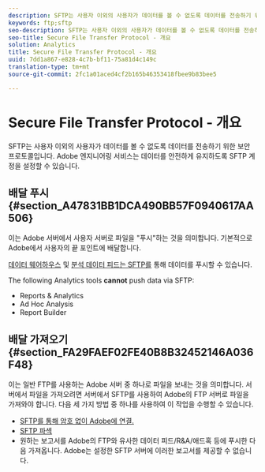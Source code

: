```yaml
---
description: SFTP는 사용자 이외의 사용자가 데이터를 볼 수 없도록 데이터를 전송하기 위한 보안 프로토콜입니다. Adobe 엔지니어링 서비스는 데이터를 안전하게 유지하도록 SFTP 계정을 설정할 수 있습니다.
keywords: ftp;sftp
seo-description: SFTP는 사용자 이외의 사용자가 데이터를 볼 수 없도록 데이터를 전송하기 위한 보안 프로토콜입니다. Adobe 엔지니어링 서비스는 데이터를 안전하게 유지하도록 SFTP 계정을 설정할 수 있습니다.
seo-title: Secure File Transfer Protocol - 개요
solution: Analytics
title: Secure File Transfer Protocol - 개요
uuid: 7dd1a867-e828-4c7b-bf11-75a81d4c149c
translation-type: tm+mt
source-git-commit: 2fc1a01aced4cf2b165b46353418fbee9b83bee5

---
```



# Secure File Transfer Protocol - 개요

SFTP는 사용자 이외의 사용자가 데이터를 볼 수 없도록 데이터를 전송하기 위한 보안 프로토콜입니다. Adobe 엔지니어링 서비스는 데이터를 안전하게 유지하도록 SFTP 계정을 설정할 수 있습니다.

## 배달 푸시 {#section_A47831BB1DCA490BB57F0940617AA506}

이는 Adobe 서버에서 사용자 서버로 파일을 "푸시"하는 것을 의미합니다. 기본적으로 Adobe에서 사용자의 끝 포인트에 배달합니다.

[데이터 웨어하우스](/help/export/ftp-and-sftp/c-sftp/ftp-sftp-dw.md) 및 [분석 데이터 피드는 SFTP를](https://marketing.adobe.com/resources/help/en_US/reference/analytics-data-feed.html) 통해 데이터를 푸시할 수 있습니다.

The following Analytics tools **cannot** push data via SFTP:

* Reports &amp; Analytics
* Ad Hoc Analysis
* Report Builder

## 배달 가져오기 {#section_FA29FAEF02FE40B8B32452146A036F48}

이는 일반 FTP를 사용하는 Adobe 서버 중 하나로 파일을 보내는 것을 의미합니다. 서버에서 파일을 가져오려면 서버에서 SFTP를 사용하여 Adobe의 FTP 서버로 파일을 가져와야 합니다. 다음 세 가지 방법 중 하나를 사용하여 이 작업을 수행할 수 있습니다.

* [SFTP를 통해 암호 없이 Adobe에 연결.](/help/export/ftp-and-sftp/c-sftp/ftp-sftp-cert-auth.md)
* [SFTP 파섹](/help/export/ftp-and-sftp/c-sftp/ftp-sftp-connect.md)
* 원하는 보고서를 Adobe의 FTP와 유사한 데이터 피드/R&amp;A/애드혹 등에 푸시한 다음 가져옵니다. Adobe는 설정한 SFTP 서버에 이러한 보고서를 제공할 수 없습니다.

